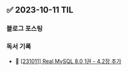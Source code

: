 ## ✅ 2023-10-11 TIL

### 블로그 포스팅

### 독서 기록

- 📝 [[231011] Real MySQL 8.0 1권 - 4.2장 추가](https://github.com/dahyen0o/development-books/commit/0df403ca39fd4dac28b5200ef937c2510cf5f016)

